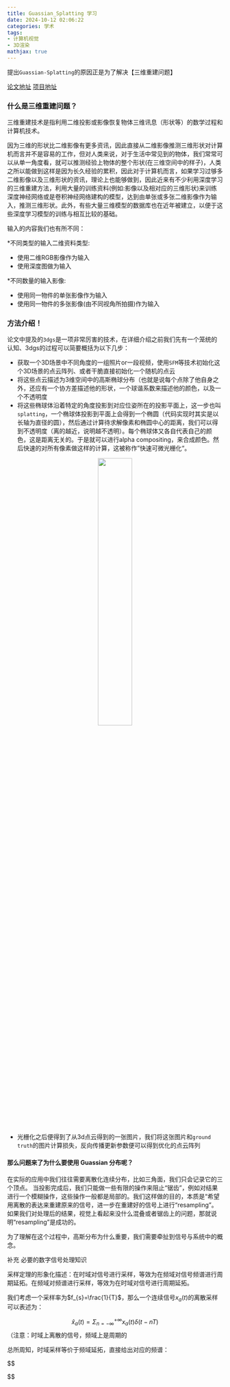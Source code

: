 ```yaml
---
title: Guassian_Splatting 学习
date: 2024-10-12 02:06:22
categories: 学术
tags:
- 计算机视觉
- 3D渲染
mathjax: true
---
```


提出`Guassian-Splatting`的原因正是为了解决【三维重建问题】

[论文地址](https://repo-sam.inria.fr/fungraph/3d-gaussian-splatting/3d_gaussian_splatting_high.pdf)   [项目地址](https://github.com/graphdeco-inria/gaussian-splatting)

### 什么是三维重建问题？

三维重建技术是指利用二维投影或影像恢复物体三维讯息（形状等）的数学过程和计算机技术。

因为三维的形状比二维影像有更多资讯，因此直接从二维影像推测三维形状对计算机而言并不是容易的工作，但对人类来说，对于生活中常见到的物体，我们常常可以从单一角度看，就可以推测经验上物体的整个形状(在三维空间中的样子)，人类之所以能做到这样是因为长久经验的累积，因此对于计算机而言，如果学习过够多二维影像以及三维形状的资讯，理论上也能够做到，因此近来有不少利用深度学习的三维重建方法，利用大量的训练资料(例如:影像以及相对应的三维形状)来训练深度神经网络或是卷积神经网络建构的模型，达到由单张或多张二维影像作为输入，推测三维形状。此外，有些大量三维模型的数据库也在近年被建立，以便于这些深度学习模型的训练与相互比较的基础。

输入的内容我们也有所不同：

*不同类型的输入二维资料类型:
- 使用二维RGB影像作为输入
- 使用深度图做为输入

*不同数量的输入影像:
- 使用同一物件的单张影像作为输入
- 使用同一物件的多张影像(由不同视角所拍摄)作为输入


### 方法介绍！

论文中提及的`3dgs`是一项非常厉害的技术，在详细介绍之前我们先有一个笼统的认知、3dgs的过程可以简要概括为以下几步：

- 获取一个3D场景中不同角度的一组照片or一段视频，使用`SFM`等技术初始化这个3D场景的点云阵列、或者干脆直接初始化一个随机的点云
- 将这些点云描述为3维空间中的高斯椭球分布（也就是说每个点除了他自身之外，还应有一个协方差描述他的形状，一个球谐系数来描述他的颜色，以及一个不透明度
- 将这些椭球体沿着特定的角度投影到对应位姿所在的投影平面上，这一步也叫`splatting`，一个椭球体投影到平面上会得到一个椭圆（代码实现时其实是以长轴为直径的圆），然后通过计算待求解像素和椭圆中心的距离，我们可以得到不透明度（离的越近，说明越不透明）。每个椭球体又各自代表自己的颜色，这是距离无关的。于是就可以进行alpha compositing，来合成颜色。然后快速的对所有像素做这样的计算，这被称作”快速可微光栅化“。

<center>
<image src=https://picx.zhimg.com/80/v2-7cbe3b0c3b67ce80593fad0d73a814b5_720w.webp width=40%></image>
</center>

- 光栅化之后便得到了从3d点云得到的一张图片，我们将这张图片和`ground truth`的图片计算损失，反向传播更新参数便可以得到优化的点云阵列

#### 那么问题来了为什么要使用 Guassian 分布呢？

在实际的应用中我们往往需要离散化连续分布，比如三角面，我们只会记录它的三个顶点。
当投影完成后，我们只能做一些有限的操作来阻止“锯齿”，例如对结果进行一个模糊操作，这些操作一般都是局部的。我们这样做的目的，本质是“希望用离散的表达来重建原来的信号，进一步在重建好的信号上进行“resampling”。如果我们对处理后的结果，视觉上看起来没什么混叠或者锯齿上的问题，那就说明“resampling”是成功的。

为了理解在这个过程中，高斯分布为什么重要，我们需要牵扯到信号与系统中的概念。


补充 必要的数字信号处理知识

采样定理的形象化描述：在时域对信号进行采样，等效为在频域对信号频谱进行周期延拓。在频域对频谱进行采样，等效为在时域对信号进行周期延拓。


我们考虑一个采样率为$f_{s}=\frac{1}{T}$，那么一个连续信号$x_{a}(t)$的离散采样可以表述为：

$$
\hat{x}_{a}(t)=\Sigma_{n=-\infty}^{+\infty}x_{a}(t)\delta(t-nT)
$$
（注意：时域上离散的信号，频域上是周期的

总所周知，时域采样等价于频域延拓，直接给出对应的频谱：

$$

$$






